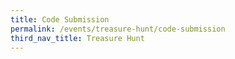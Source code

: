 ```yaml
---
title: Code Submission
permalink: /events/treasure-hunt/code-submission
third_nav_title: Treasure Hunt
---
```



